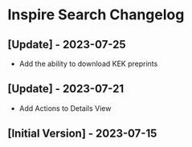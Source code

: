 # Inspire Search Changelog

## [Update] - 2023-07-25

- Add the ability to download KEK preprints

## [Update] - 2023-07-21

- Add Actions to Details View

## [Initial Version] - 2023-07-15

